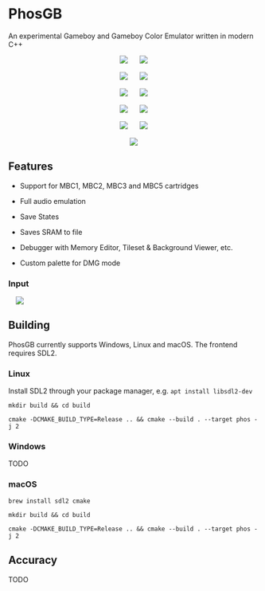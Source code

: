 # PhosGB

An experimental Gameboy and Gameboy Color Emulator written in modern C++

<p align="center">
  <img src="examples/Zelda_1.png" hspace="10">
  <img src="examples/Zelda_2.png" hspace="10">
</p>
<p align="center">
  <img src="examples/F1-Race_1.png" hspace="10">
  <img src="examples/F1-Race_2.png" hspace="10">
</p>
<p align="center">
  <img src="examples/SuperMarioLand_1.png" hspace="10">
  <img src="examples/SuperMarioLand_2.png" hspace="10">
</p>
<p align="center">
  <img src="examples/PokemonRed_1.png" hspace="10">
  <img src="examples/PokemonRed_2.png" hspace="10">
</p>
<p align="center">
  <img src="examples/Tetris_1.png" hspace="10">
  <img src="examples/Tetris_2.png" hspace="10">
</p>
<p align="center">
  <img src="examples/Debugger.png">
</p>

## Features

* Support for MBC1, MBC2, MBC3 and MBC5 cartridges

* Full audio emulation

* Save States

* Saves SRAM to file

* Debugger with Memory Editor, Tileset & Background Viewer, etc.

* Custom palette for DMG mode

### Input

<img src="examples/Controls.png" hspace="15">

## Building

PhosGB currently supports Windows, Linux and macOS. The frontend requires SDL2.

### Linux

Install SDL2 through your package manager, e.g. ```apt install libsdl2-dev```

``` mkdir build && cd build ```

``` cmake -DCMAKE_BUILD_TYPE=Release .. && cmake --build . --target phos -j 2 ```

### Windows

TODO

### macOS

``` brew install sdl2 cmake ```

``` mkdir build && cd build ```

``` cmake -DCMAKE_BUILD_TYPE=Release .. && cmake --build . --target phos -j 2 ```

## Accuracy

TODO


